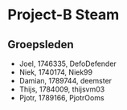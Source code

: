 # Project-B Steam

## Groepsleden
- Joel, 1746335, DefoDefender
- Niek, 1740174, Niek99
- Damian, 1789744, deemster
- Thijs, 1784009, thijsvm03
- Pjotr, 1789166, PjotrOoms

